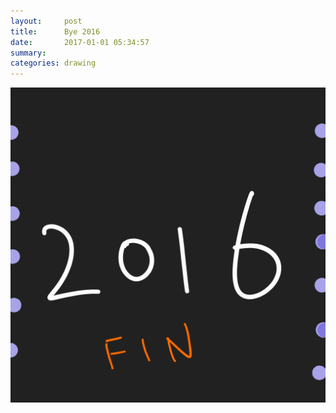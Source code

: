```yaml
---
layout:     post
title:      Bye 2016
date:       2017-01-01 05:34:57
summary:    
categories: drawing
---
```

![Bye 2016](/images/diary/Bye-2016.png "Fin.")
